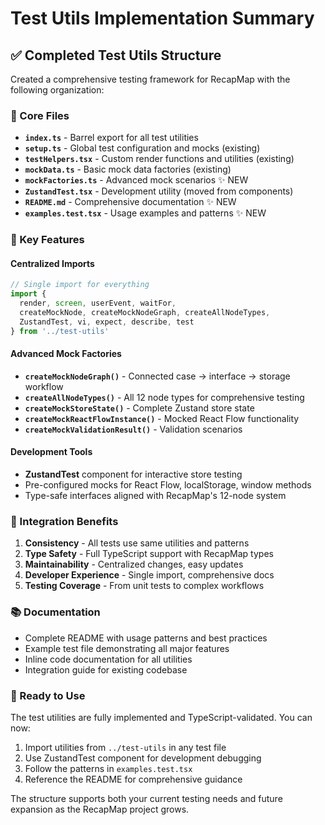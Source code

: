 # Test Utils Implementation Summary

## ✅ Completed Test Utils Structure

Created a comprehensive testing framework for RecapMap with the following organization:

### 📁 Core Files
- **`index.ts`** - Barrel export for all test utilities
- **`setup.ts`** - Global test configuration and mocks (existing)
- **`testHelpers.tsx`** - Custom render functions and utilities (existing) 
- **`mockData.ts`** - Basic mock data factories (existing)
- **`mockFactories.ts`** - Advanced mock scenarios ✨ NEW
- **`ZustandTest.tsx`** - Development utility (moved from components)
- **`README.md`** - Comprehensive documentation ✨ NEW
- **`examples.test.tsx`** - Usage examples and patterns ✨ NEW

### 🎯 Key Features

#### Centralized Imports
```typescript
// Single import for everything
import {
  render, screen, userEvent, waitFor,
  createMockNode, createMockNodeGraph, createAllNodeTypes,
  ZustandTest, vi, expect, describe, test
} from '../test-utils'
```

#### Advanced Mock Factories
- **`createMockNodeGraph()`** - Connected case → interface → storage workflow
- **`createAllNodeTypes()`** - All 12 node types for comprehensive testing
- **`createMockStoreState()`** - Complete Zustand store state
- **`createMockReactFlowInstance()`** - Mocked React Flow functionality
- **`createMockValidationResult()`** - Validation scenarios

#### Development Tools
- **ZustandTest** component for interactive store testing
- Pre-configured mocks for React Flow, localStorage, window methods
- Type-safe interfaces aligned with RecapMap's 12-node system

### 🔧 Integration Benefits

1. **Consistency** - All tests use same utilities and patterns
2. **Type Safety** - Full TypeScript support with RecapMap types
3. **Maintainability** - Centralized changes, easy updates
4. **Developer Experience** - Single import, comprehensive docs
5. **Testing Coverage** - From unit tests to complex workflows

### 📚 Documentation

- Complete README with usage patterns and best practices
- Example test file demonstrating all major features
- Inline code documentation for all utilities
- Integration guide for existing codebase

### 🚀 Ready to Use

The test utilities are fully implemented and TypeScript-validated. You can now:

1. Import utilities from `../test-utils` in any test file
2. Use ZustandTest component for development debugging
3. Follow the patterns in `examples.test.tsx`
4. Reference the README for comprehensive guidance

The structure supports both your current testing needs and future expansion as the RecapMap project grows.

